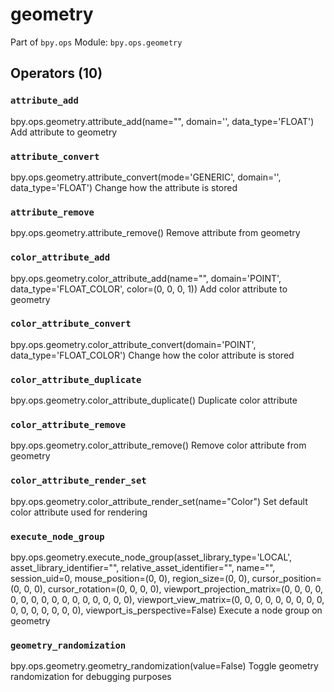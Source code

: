 # geometry

Part of `bpy.ops`
Module: `bpy.ops.geometry`

## Operators (10)

### `attribute_add`

bpy.ops.geometry.attribute_add(name="", domain='<UNKNOWN ENUM>', data_type='FLOAT')
Add attribute to geometry

### `attribute_convert`

bpy.ops.geometry.attribute_convert(mode='GENERIC', domain='<UNKNOWN ENUM>', data_type='FLOAT')
Change how the attribute is stored

### `attribute_remove`

bpy.ops.geometry.attribute_remove()
Remove attribute from geometry

### `color_attribute_add`

bpy.ops.geometry.color_attribute_add(name="", domain='POINT', data_type='FLOAT_COLOR', color=(0, 0, 0, 1))
Add color attribute to geometry

### `color_attribute_convert`

bpy.ops.geometry.color_attribute_convert(domain='POINT', data_type='FLOAT_COLOR')
Change how the color attribute is stored

### `color_attribute_duplicate`

bpy.ops.geometry.color_attribute_duplicate()
Duplicate color attribute

### `color_attribute_remove`

bpy.ops.geometry.color_attribute_remove()
Remove color attribute from geometry

### `color_attribute_render_set`

bpy.ops.geometry.color_attribute_render_set(name="Color")
Set default color attribute used for rendering

### `execute_node_group`

bpy.ops.geometry.execute_node_group(asset_library_type='LOCAL', asset_library_identifier="", relative_asset_identifier="", name="", session_uid=0, mouse_position=(0, 0), region_size=(0, 0), cursor_position=(0, 0, 0), cursor_rotation=(0, 0, 0, 0), viewport_projection_matrix=(0, 0, 0, 0, 0, 0, 0, 0, 0, 0, 0, 0, 0, 0, 0, 0), viewport_view_matrix=(0, 0, 0, 0, 0, 0, 0, 0, 0, 0, 0, 0, 0, 0, 0, 0), viewport_is_perspective=False)
Execute a node group on geometry

### `geometry_randomization`

bpy.ops.geometry.geometry_randomization(value=False)
Toggle geometry randomization for debugging purposes
